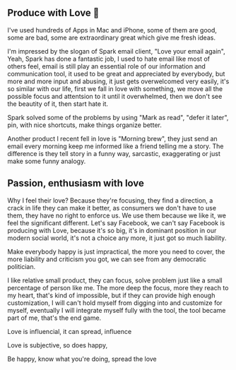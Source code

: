 
## Produce with Love 💖

I've used hundreds of Apps in Mac and iPhone, some of them are good, some are bad, some are extraordinary great which give me fresh ideas. 

I'm impressed by the slogan of Spark email client, "Love your email again", Yeah, Spark has done a fantastic job, I used to hate email like most of others feel, email is still play an essential role of our information and communication tool, it used to be great and appreciated by everybody, but more and more input and abusing, it just gets overwelcomed very easily, it's so similar with our life, first we fall in love with something, we move all the possible focus and attentsion to it until it overwhelmed, then we don't see the beautity of it, then start hate it.     

Spark solved some of the problems by using "Mark as read", "defer it later", pin, with nice shortcuts, make things organize better. 

Another product I recent fell in love is "Morning brew", they just send an email every morning keep me informed like a friend telling me a story. The difference is they tell story in a funny way, sarcastic, exaggerating or just make some funny analogy.  


## Passion, enthusiasm with love 

Why I feel their love? Because they're focusing, they find a direction, a crack in life they can make it better, as consumers we don't have to use them, they have no right to enforce us. We use them because we like it, we feel the significant different. Let's say Facebook, we can't say Facebook is producing with Love, because it's so big, it's in dominant position in our modern social world, it's not a choice any more, it just got so much liability.   

Make everybody happy is just impractical, the more you need to cover, the more liability and criticism you got, we can see from any democratic politician. 

I like relative small product, they can focus, solve problem just like a small percentage of person like me. The more deep the focus, more they reach to my heart, that's kind of impossible, but if they can provide high enough customization, I will can't hold myself from digging into and customize for myself, eventually I will integrate myself fully with the tool, the tool became part of me, that's the end game.  




Love is influencial, it can spread, influence 

Love is subjective, so does happy, 

Be happy, know what you're doing, spread the love  

